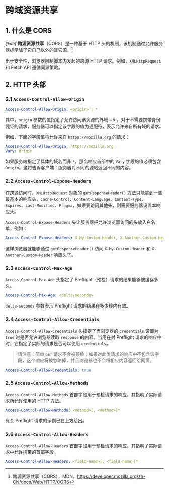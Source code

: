 # 跨域资源共享

<!-- [[TOC]] -->

## 1. 什么是 CORS

*@def* **跨源资源共享**（CORS）是一种基于 HTTP 头的机制，该机制通过允许服务器标示除了它自己以外的其它源。[^1]

[^1]: 跨源资源共享（CORS），MDN，<https://developer.mozilla.org/zh-CN/docs/Web/HTTP/CORS>

出于安全性，浏览器限制脚本内发起的跨源 HTTP 请求。例如，`XMLHttpRequest` 和 Fetch API 遵循同源策略。

## 2. HTTP 头部

### 2.1 `Access-Control-Allow-Origin`

```yaml
Access-Control-Allow-Origin: <origin> | *
```

其中，`origin` 参数的值指定了允许访问该资源的外域 URI。对于不需要携带身份凭证的请求，服务器可以指定该字段的值为通配符，表示允许来自所有域的请求。

例如，下面的字段值将允许来自 `https://mozilla.org` 的请求：

```yaml
Access-Control-Allow-Origin: https://mozilla.org
Vary: Origin
```

如果服务端指定了具体的域名而非 `*`，那么响应首部中的 `Vary` 字段的值必须包含 `Origin`。这将告诉客户端：服务器对不同的源站返回不同的内容。

### 2.2 `Access-Control-Expose-Headers`

在跨源访问时，`XMLHttpRequest` 对象的 `getResponseHeader()` 方法只能拿到一些最基本的响应头，`Cache-Control`、`Content-Language`、`Content-Type`、`Expires`、`Last-Modified`、`Pragma`，如果要访问其他头，则需要服务器设置本响应头。

`Access-Control-Expose-Headers` 头让服务器把允许浏览器访问的头放入白名单，例如：

```yaml
Access-Control-Expose-Headers: X-My-Custom-Header, X-Another-Custom-Header
```

这样浏览器就能够通过 `getResponseHeader()` 访问 `X-My-Custom-Header` 和 `X-Another-Custom-Header` 响应头了。

### 2.3 `Access-Control-Max-Age`

`Access-Control-Max-Age` 头指定了 Preflight（预检）请求的结果能够被缓存多久。

```yaml
Access-Control-Max-Age: <delta-seconds>
```

`delta-seconds` 参数表示 Preflight 请求的结果在多少秒内有效。

### 2.4 `Access-Control-Allow-Credentials`

`Access-Control-Allow-Credentials` 头指定了当浏览器的 `credentials` 设置为 `true` 时是否允许浏览器读取 `response` 的内容。当用在对 Preflight 请求的响应中时，它指定了实际的请求是否可以使用 `credentials`。

> 请注意：简单 `GET` 请求不会被预检；如果对此类请求的响应中不包含该字段，这个响应将被忽略掉，并且浏览器也不会将相应内容返回给网页。

```yaml
Access-Control-Allow-Credentials: true
```

### 2.5 `Access-Control-Allow-Methods`

`Access-Control-Allow-Methods` 首部字段用于预检请求的响应。其指明了实际请求所允许使用的 HTTP 方法。

```yaml
Access-Control-Allow-Methods: <method>[, <method>]*
```

有关 Preflight 请求的示例已在上方给出。

### 2.6 `Access-Control-Allow-Headers`

`Access-Control-Allow-Headers` 首部字段用于预检请求的响应。其指明了实际请求中允许携带的首部字段。

```yaml
Access-Control-Allow-Headers: <field-name>[, <field-name>]*
```

